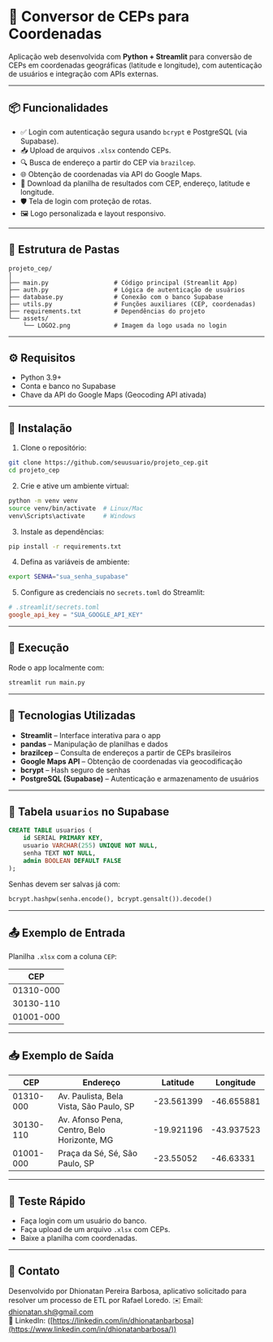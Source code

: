 # 📍 Conversor de CEPs para Coordenadas

Aplicação web desenvolvida com **Python + Streamlit** para conversão de CEPs em coordenadas geográficas (latitude e longitude), com autenticação de usuários e integração com APIs externas.

---

## 📦 Funcionalidades

- ✅ Login com autenticação segura usando `bcrypt` e PostgreSQL (via Supabase).
- 📥 Upload de arquivos `.xlsx` contendo CEPs.
- 🔍 Busca de endereço a partir do CEP via `brazilcep`.
- 🌐 Obtenção de coordenadas via API do Google Maps.
- 🧾 Download da planilha de resultados com CEP, endereço, latitude e longitude.
- 🛡️ Tela de login com proteção de rotas.
- 🖼️ Logo personalizada e layout responsivo.

---

## 📁 Estrutura de Pastas

```
projeto_cep/
│
├── main.py                  # Código principal (Streamlit App)
├── auth.py                  # Lógica de autenticação de usuários
├── database.py              # Conexão com o banco Supabase
├── utils.py                 # Funções auxiliares (CEP, coordenadas)
├── requirements.txt         # Dependências do projeto
└── assets/
    └── LOGO2.png            # Imagem da logo usada no login
```

---

## ⚙️ Requisitos

- Python 3.9+
- Conta e banco no Supabase
- Chave da API do Google Maps (Geocoding API ativada)

---

## 📌 Instalação

1. Clone o repositório:
```bash
git clone https://github.com/seuusuario/projeto_cep.git
cd projeto_cep
```

2. Crie e ative um ambiente virtual:
```bash
python -m venv venv
source venv/bin/activate  # Linux/Mac
venv\Scripts\activate     # Windows
```

3. Instale as dependências:
```bash
pip install -r requirements.txt
```

4. Defina as variáveis de ambiente:
```bash
export SENHA="sua_senha_supabase"
```

5. Configure as credenciais no `secrets.toml` do Streamlit:
```toml
# .streamlit/secrets.toml
google_api_key = "SUA_GOOGLE_API_KEY"
```

---

## 🚀 Execução

Rode o app localmente com:

```bash
streamlit run main.py
```

---

## 🧠 Tecnologias Utilizadas

- **Streamlit** – Interface interativa para o app
- **pandas** – Manipulação de planilhas e dados
- **brazilcep** – Consulta de endereços a partir de CEPs brasileiros
- **Google Maps API** – Obtenção de coordenadas via geocodificação
- **bcrypt** – Hash seguro de senhas
- **PostgreSQL (Supabase)** – Autenticação e armazenamento de usuários

---

## 🔐 Tabela `usuarios` no Supabase

```sql
CREATE TABLE usuarios (
    id SERIAL PRIMARY KEY,
    usuario VARCHAR(255) UNIQUE NOT NULL,
    senha TEXT NOT NULL,
    admin BOOLEAN DEFAULT FALSE
);
```

Senhas devem ser salvas já com:

```python
bcrypt.hashpw(senha.encode(), bcrypt.gensalt()).decode()
```

---

## 📤 Exemplo de Entrada

Planilha `.xlsx` com a coluna `CEP`:

| CEP        |
|------------|
| 01310-000  |
| 30130-110  |
| 01001-000  |

---

## 📥 Exemplo de Saída

| CEP       | Endereço                                      | Latitude   | Longitude   |
|-----------|-----------------------------------------------|------------|-------------|
| 01310-000 | Av. Paulista, Bela Vista, São Paulo, SP       | -23.561399 | -46.655881  |
| 30130-110 | Av. Afonso Pena, Centro, Belo Horizonte, MG   | -19.921196 | -43.937523  |
| 01001-000 | Praça da Sé, Sé, São Paulo, SP                | -23.55052  | -46.63331   |

---

## 🧪 Teste Rápido

- Faça login com um usuário do banco.
- Faça upload de um arquivo `.xlsx` com CEPs.
- Baixe a planilha com coordenadas.

---

## 📮 Contato

Desenvolvido por Dhionatan Pereira Barbosa, aplicativo solicitado para resolver um processo de ETL por Rafael Loredo. 
✉️ Email: dhionatan.sh@gmail.com  
🔗 LinkedIn: ([https://linkedin.com/in/dhionatanbarbosa](https://www.linkedin.com/in/dhionatanbarbosa/))
